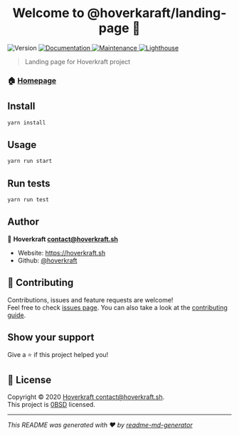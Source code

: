 <h1 align="center">Welcome to @hoverkaraft/landing-page 👋</h1>
<p>
  <img alt="Version" src="https://img.shields.io/badge/version-0.1.0-blue.svg?cacheSeconds=2592000" />
  <a href="https://github.com/hoverkraft/landing-page#readme" target="_blank">
    <img alt="Documentation" src="https://img.shields.io/badge/documentation-yes-brightgreen.svg" />
  </a>
  <a href="https://github.com/hoverkraft/landing-page/graphs/commit-activity" target="_blank">
    <img alt="Maintenance" src="https://img.shields.io/badge/Maintained%3F-yes-green.svg" />
  </a>
  <a title="Go to Lighthouse report" href="https://storage.googleapis.com/lighthouse-infrastructure.appspot.com/reports/1607098163944-63675.report.html" target="_blank">
    <img alt="Lighthouse" src="https://img.shields.io/badge/Lighthouse-92%25-green?logo=lighthouse" />
  </a>
</p>

> Landing page for Hoverkraft project

### 🏠 [Homepage](https://hoverkraft.sh)

## Install

```sh
yarn install
```

## Usage

```sh
yarn run start
```

## Run tests

```sh
yarn run test
```

## Author

👤 **Hoverkraft <contact@hoverkraft.sh>**

- Website: https://hoverkraft.sh
- Github: [@hoverkraft](https://github.com/hoverkraft)

## 🤝 Contributing

Contributions, issues and feature requests are welcome!<br />Feel free to check [issues page](https://github.com/hoverkraft/landing-page/issues). You can also take a look at the [contributing guide](https://github.com/hoverkraft/landing-page/blob/master/CONTRIBUTING.md).

## Show your support

Give a ⭐️ if this project helped you!

## 📝 License

Copyright © 2020 [Hoverkraft <contact@hoverkraft.sh>](https://github.com/hoverkraft).<br />
This project is [0BSD](https://github.com/hoverkraft/landing-page/blob/master/LICENSE) licensed.

---

_This README was generated with ❤️ by [readme-md-generator](https://github.com/kefranabg/readme-md-generator)_
